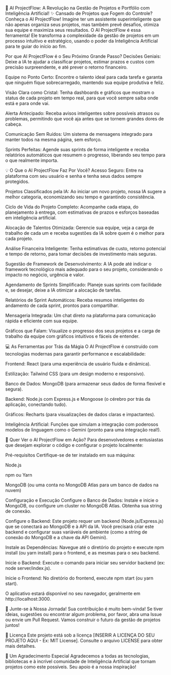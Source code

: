 🚀 AI ProjectFlow: A Revolução na Gestão de Projetos e Portfólio com Inteligência Artificial!
✨ Cansado de Projetos que Fogem do Controle? Conheça o AI ProjectFlow!
Imagine ter um assistente superinteligente que não apenas organiza seus projetos, mas também prevê desafios, otimiza sua equipe e maximiza seus resultados. O AI ProjectFlow é essa ferramenta! Ele transforma a complexidade da gestão de projetos em um processo intuitivo e estratégico, usando o poder da Inteligência Artificial para te guiar do início ao fim.

Por que AI ProjectFlow é o Seu Próximo Grande Passo?
Decisões Geniais: Deixe a IA te ajudar a classificar projetos, estimar prazos e custos com precisão surpreendente, e até prever o retorno financeiro.

Equipe no Ponto Certo: Encontre o talento ideal para cada tarefa e garanta que ninguém fique sobrecarregado, mantendo sua equipe produtiva e feliz.

Visão Clara como Cristal: Tenha dashboards e gráficos que mostram o status de cada projeto em tempo real, para que você sempre saiba onde está e para onde vai.

Alerta Antecipado: Receba avisos inteligentes sobre possíveis atrasos ou problemas, permitindo que você aja antes que se tornem grandes dores de cabeça.

Comunicação Sem Ruídos: Um sistema de mensagens integrado para manter todos na mesma página, sem esforço.

Sprints Perfeitas: Agende suas sprints de forma inteligente e receba relatórios automáticos que resumem o progresso, liberando seu tempo para o que realmente importa.

💡 O Que o AI ProjectFlow Faz Por Você?
Acesso Seguro: Entre na plataforma com seu usuário e senha e tenha seus dados sempre protegidos.

Projetos Classificados pela IA: Ao iniciar um novo projeto, nossa IA sugere a melhor categoria, economizando seu tempo e garantindo consistência.

Ciclo de Vida do Projeto Completo: Acompanhe cada etapa, do planejamento à entrega, com estimativas de prazos e esforços baseadas em inteligência artificial.

Alocação de Talentos Otimizada: Gerencie sua equipe, veja a carga de trabalho de cada um e receba sugestões da IA sobre quem é o melhor para cada projeto.

Análise Financeira Inteligente: Tenha estimativas de custo, retorno potencial e tempo de retorno, para tomar decisões de investimento mais seguras.

Sugestão de Framework de Desenvolvimento: A IA pode até indicar o framework tecnológico mais adequado para o seu projeto, considerando o impacto no negócio, urgência e valor.

Agendamento de Sprints Simplificado: Planeje suas sprints com facilidade e, se desejar, deixe a IA otimizar a alocação de tarefas.

Relatórios de Sprint Automáticos: Receba resumos inteligentes do andamento de cada sprint, prontos para compartilhar.

Mensageria Integrada: Um chat direto na plataforma para comunicação rápida e eficiente com sua equipe.

Gráficos que Falam: Visualize o progresso dos seus projetos e a carga de trabalho da equipe com gráficos intuitivos e fáceis de entender.

💻 As Ferramentas por Trás da Mágia
O AI ProjectFlow é construído com tecnologias modernas para garantir performance e escalabilidade:

Frontend: React (para uma experiência de usuário fluida e dinâmica).

Estilização: Tailwind CSS (para um design moderno e responsivo).

Banco de Dados: MongoDB (para armazenar seus dados de forma flexível e segura).

Backend: Node.js com Express.js e Mongoose (o cérebro por trás da aplicação, conectando tudo).

Gráficos: Recharts (para visualizações de dados claras e impactantes).

Inteligência Artificial: Funções que simulam a integração com poderosos modelos de linguagem como o Gemini (pronto para uma integração real!).

🚀 Quer Ver o AI ProjectFlow em Ação?
Para desenvolvedores e entusiastas que desejam explorar o código e configurar o projeto localmente:

Pré-requisitos
Certifique-se de ter instalado em sua máquina:

Node.js

npm ou Yarn

MongoDB (ou uma conta no MongoDB Atlas para um banco de dados na nuvem)

Configuração e Execução
Configure o Banco de Dados: Instale e inicie o MongoDB, ou configure um cluster no MongoDB Atlas. Obtenha sua string de conexão.

Configure o Backend: Este projeto requer um backend (Node.js/Express.js) que se conectará ao MongoDB e à API da IA. Você precisará criar este backend e configurar suas variáveis de ambiente (como a string de conexão do MongoDB e a chave da API Gemini).

Instale as Dependências: Navegue até o diretório do projeto e execute npm install (ou yarn install) para o frontend, e as mesmas para o seu backend.

Inicie o Backend: Execute o comando para iniciar seu servidor backend (ex: node server/index.js).

Inicie o Frontend: No diretório do frontend, execute npm start (ou yarn start).

O aplicativo estará disponível no seu navegador, geralmente em http://localhost:3000.

🤝 Junte-se à Nossa Jornada!
Sua contribuição é muito bem-vinda! Se tiver ideias, sugestões ou encontrar algum problema, por favor, abra uma Issue ou envie um Pull Request. Vamos construir o futuro da gestão de projetos juntos!

📄 Licença
Este projeto está sob a licença [INSERIR A LICENÇA DO SEU PROJETO AQUI - Ex: MIT License]. Consulte o arquivo LICENSE para obter mais detalhes.

🙏 Um Agradecimento Especial
Agradecemos a todas as tecnologias, bibliotecas e à incrível comunidade de Inteligência Artificial que tornam projetos como este possíveis. Seu apoio é a nossa inspiração!
